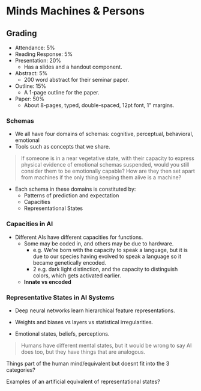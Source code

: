 # Minds Machines & Persons

## Grading
- Attendance: 5%
- Reading Response: 5%
- Presentation: 20%
	- Has a slides and a handout component.
- Abstract: 5%
	- 200 word abstract for their seminar paper.
- Outline: 15%
	- A 1-page outline for the paper.
- Paper: 50%
	- About 8-pages, typed, double-spaced, 12pt font, 1" margins.


### Schemas

- We all have four domains of schemas: cognitive, perceptual, behavioral, emotional
- Tools such as concepts that we share.

> If someone is in a near vegetative state, with their capacity to express physical evidence of emotional schemas suspended, would you still consider them to be emotionally capable? How are they then set apart from machines if the only thing keeping them alive is a machine?

- Each schema in these domains is constituted by:
	- Patterns of prediction and expectation
	- Capacities
	- Representational States
### Capacities in AI
- Different AIs have different capacities for functions.
	- Some may be coded in, and others may be due to hardware.
		- e.g. We're born with the capacity to speak a language, but it is due to our species having evolved to speak a language so it became genetically encoded.
		- 2 e.g. dark light distinction, and the capacity to distinguish colors, which gets activated earlier. 
	- **Innate vs encoded**

### Representative States in AI Systems
- Deep neural networks learn hierarchical feature representations.
- Weights and biases vs layers vs statistical irregularities.

- Emotional states, beliefs, perceptions.

> Humans have different mental states, but it would be wrong to say AI does too, but they have things that are analogous.

Things part of the human mind/equivalent but doesnt fit into the 3 categories?

Examples of an artificial equivalent of representational states?

